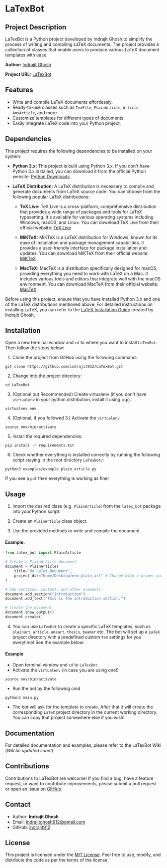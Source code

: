 # LaTexBot

## Project Description

LaTexBot is a Python project developed by Indrajit Ghosh to simplify the process of writing and compiling LaTeX documents. The project provides a collection of classes that enable users to produce various LaTeX document templates with ease.

**Author:** [Indrajit Ghosh](https://github.com/indrajit912)

**Project URL:** [LaTexBot](https://github.com/indrajit912/LaTexBot)

## Features

- Write and compile LaTeX documents effortlessly.
- Ready-to-use classes such as `TexFile`, `PlainArticle`, `Article`, `AmsArticle`, and more.
- Customize templates for different types of documents.
- Easily integrate LaTeX code into your Python project.

## Dependencies

This project requires the following dependencies to be installed on your system:

- **Python 3.x:** This project is built using Python 3.x. If you don't have Python 3.x installed, you can download it from the official Python website: [Python Downloads](https://www.python.org/downloads/)

- **LaTeX Distribution:** A LaTeX distribution is necessary to compile and generate documents from LaTeX source code. You can choose from the following popular LaTeX distributions:

  - **TeX Live:** TeX Live is a cross-platform, comprehensive distribution that provides a wide range of packages and tools for LaTeX typesetting. It's available for various operating systems including Windows, macOS, and Linux. You can download TeX Live from their official website: [TeX Live](https://www.tug.org/texlive/)

  - **MiKTeX:** MiKTeX is a LaTeX distribution for Windows, known for its ease of installation and package management capabilities. It provides a user-friendly interface for package installation and updates. You can download MiKTeX from their official website: [MiKTeX](https://miktex.org/)

  - **MacTeX:** MacTeX is a distribution specifically designed for macOS, providing everything you need to work with LaTeX on a Mac. It includes various tools and editors that integrate well with the macOS environment. You can download MacTeX from their official website: [MacTeX](https://www.tug.org/mactex/)

Before using this project, ensure that you have installed Python 3.x and one of the LaTeX distributions mentioned above. For detailed instructions on installing LaTeX, you can refer to the [LaTeX Installation Guide](https://github.com/indrajit912/HowTo/blob/cec45debd154246d029396e9f151d9407f7e5567/guides/install_latex.md) created by Indrajit Ghosh.


## Installation

Open a new terminal window and `cd` to where you want to install `LaTexBot`. Then follow the steps below:

1. Clone the project from GitHub using the following command:

```
git clone https://github.com/indrajit912/LaTexBot.git
```

2. Change into the project directory:

```
cd LaTexBot
```

3. (Optional but Recommended) Create virtualenv (if you don't have `virtualenv` in your python distribution, install it using `pip`).

```
virtualenv env
```
4. (Optional, if you followed 3.) Activate the `virtualenv`

```
source env/bin/activate
```

5. Install the required dependencies:

```
pip install -r requirements.txt
```

6. Check whether everything is installed correctly by running the following script staying in the root directory `LaTexBot/`:
```
python3 examples/example_plain_article.py
```
If you see a `pdf` then everything is working as fine!

## Usage

1. Import the desired class (e.g. `PlainArticle`) from the `latex_bot` package into your Python script.

2. Create an `PlainArticle` class object.

3. Use the provided methods to write and compile the document.

#### Example.
```python
from latex_bot import PlainArticle

# Create a PlainArticle document
document = PlainArticle(
    title="My LaTeX Document",
    project_dir="home/Desktop/new_plain_art" # Change with a proper path.
)

# Add sections, content, and other elements
document.add_section("Introduction")
document.add_text("This is the introduction section.")

# Create the document
document.show_output()
document.create()
```
4. You can use `LaTexBot` to create a specific LaTeX templates, such as `plainart`, `article`, `amsart`, `thesis`, `beamer` etc. The bot will set up a `LaTeX` project directory with a predefined custom `TeX` settings for you everytime! See the example below:

#### Example
- Open terminal window and `cd` to `LaTexBot`.
- Activate the `virtualenv` (in case you are using one!)
```
source env/bin/activate
```
- Run the bot by the following cmd
```
python3 main.py
```
- The bot will ask for the template to create. After that it will create the corresponding `LaTeX` project directory in the current working directory. You can copy that project somewhere else if you wish!

## Documentation
For detailed documentation and examples, please refer to the LaTexBot Wiki (*Will be updated soon!*).

## Contributions
Contributions to LaTexBot are welcome! If you find a bug, have a feature request, or want to contribute improvements, please submit a pull request or open an issue on [GitHub](https://github.com/indrajit912/LaTexBot.git).

## Contact
- Author: **Indrajit Ghosh**
- Email: indrajitghosh912@gmail.com
- GitHub: [indrajit912](https://github.com/indrajit912)

## License
This project is licensed under the [MIT License](LICENSE). Feel free to use, modify, and distribute the code as per the terms of the license.